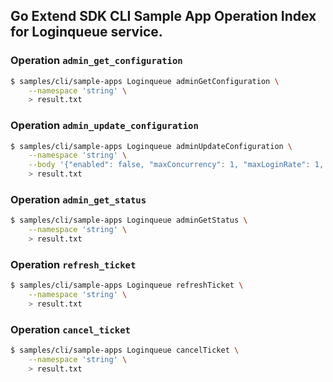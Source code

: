## Go Extend SDK CLI Sample App Operation Index for Loginqueue service.

### Operation `admin_get_configuration`
```sh
$ samples/cli/sample-apps Loginqueue adminGetConfiguration \
    --namespace 'string' \
    > result.txt
```

### Operation `admin_update_configuration`
```sh
$ samples/cli/sample-apps Loginqueue adminUpdateConfiguration \
    --namespace 'string' \
    --body '{"enabled": false, "maxConcurrency": 1, "maxLoginRate": 1, "minActivationPeriodInSecond": 1, "playerPollingTimeInSecond": 1, "playerReconnectGracePeriodInSecond": 1, "queueReconnectGracePeriodInSecond": 1, "safetyMarginPercentage": 1}' \
    > result.txt
```

### Operation `admin_get_status`
```sh
$ samples/cli/sample-apps Loginqueue adminGetStatus \
    --namespace 'string' \
    > result.txt
```

### Operation `refresh_ticket`
```sh
$ samples/cli/sample-apps Loginqueue refreshTicket \
    --namespace 'string' \
    > result.txt
```

### Operation `cancel_ticket`
```sh
$ samples/cli/sample-apps Loginqueue cancelTicket \
    --namespace 'string' \
    > result.txt
```

